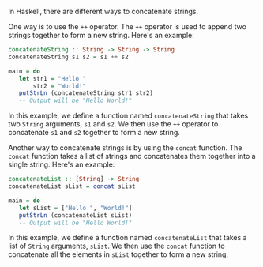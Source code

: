 In Haskell, there are different ways to concatenate strings.

One way is to use the `++` operator. The `++` operator is used to append two strings together to form a new string. Here's an example:

```haskell
concatenateString :: String -> String -> String
concatenateString s1 s2 = s1 ++ s2

main = do
   let str1 = "Hello "
       str2 = "World!"
   putStrLn (concatenateString str1 str2)
   -- Output will be "Hello World!"
```

In this example, we define a function named `concatenateString` that takes two `String` arguments, `s1` and `s2`. We then use the `++` operator to concatenate `s1` and `s2` together to form a new string.

Another way to concatenate strings is by using the `concat` function. The `concat` function takes a list of strings and concatenates them together into a single string. Here's an example:

```haskell
concatenateList :: [String] -> String
concatenateList sList = concat sList

main = do
   let sList = ["Hello ", "World!"]
   putStrLn (concatenateList sList)
   -- Output will be "Hello World!"
```

In this example, we define a function named `concatenateList` that takes a list of `String` arguments, `sList`. We then use the `concat` function to concatenate all the elements in `sList` together to form a new string.
